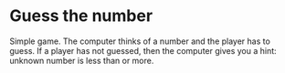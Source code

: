 Guess the number
===========

Simple game.
The computer thinks of a number and the player has to guess.
If a player has not guessed, then the computer gives you a hint:
unknown number is less than or more.